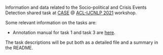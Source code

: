 Information and data related to the Socio-political and Crisis Events Detection shared task at [CASE](https://emw.ku.edu.tr/case-2021/) @ [ACL-IJCNLP 2021](https://2021.aclweb.org/) workshop.

Some relevant information on the tasks are:
* Annotation manual for task 1 and task 3 are [here](https://github.com/emerging-welfare/general_info/tree/master/annotation-manuals).

The task  descriptions will be put both as a detailed file and a summary in the README.
